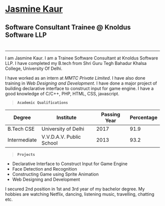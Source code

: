 # [Jasmine Kaur](https://www.linkedin.com/in/jasmine-kaur-033021102/)

## Software Consultant Trainee @ Knoldus Software LLP
#
_______________________________________________________________________________
I am Jasmine Kaur. I am a Trainee Software Consultant at Knoldus Software LLP. I have completed my B.tech from Shri Guru Tegh Bahadur Khalsa College, University Of Delhi.

I have worked as an intern at *MMTC Private Limited*. I have also done training in *Web Designing and Development*. I have done a major project of building declarative interface to construct input for game engine. I have a good knowledge of C/C++, PHP, HTML, CSS, javascript.  

>**`Academic Qualifications`**


Degree | Institute  | Passing Year   | Percentage
---     | ---    | ---  | ---
B.Tech CSE | University of Delhi | 2017 | 91.9
Intermediate | V.V.D.A.V. Public School | 2013 | 93.2

>**`Projects`**

- Declarative Interface to Construct Input for Game Engine
- Face Detection and Recognition
- Constructing Game using Sprite Animation
- Web Designing and Development

I secured 2nd position in 1st and 3rd year of my bachelor degree. My hobbies are watching Netflix, dancing, listening music, travelling, chatting etc. 

